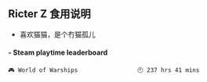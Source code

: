 ## Ricter Z 食用说明
- 喜欢猫猫，是个冇猫孤儿

<!-- steam-box start -->
#### - Steam playtime leaderboard
```text
🎮 World of Warships                 🕘 237 hrs 41 mins
```
<!-- Powered by https://github.com/YouEclipse/steam-box . -->
<!-- steam-box end -->

